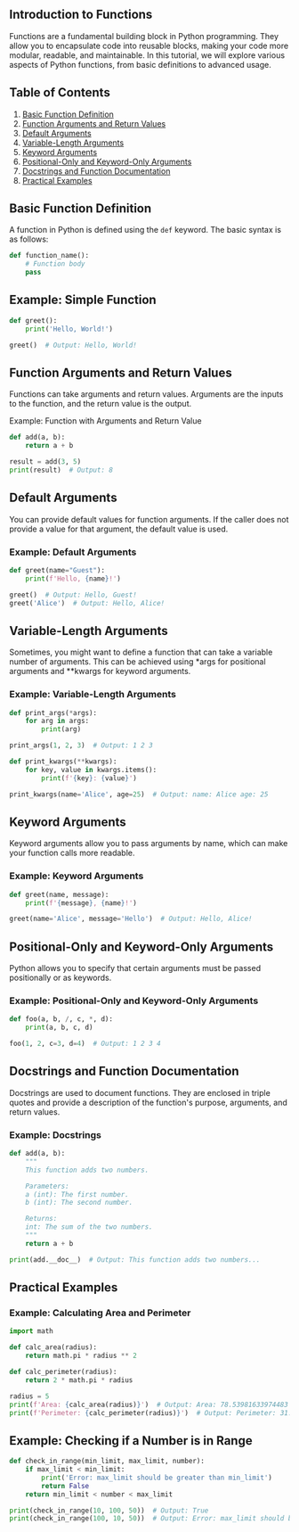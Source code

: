 ## Introduction to Functions

Functions are a fundamental building block in Python programming. They allow you to encapsulate code into reusable blocks, making your code more modular, readable, and maintainable. In this tutorial, we will explore various aspects of Python functions, from basic definitions to advanced usage.

## Table of Contents

1. [Basic Function Definition](#basic-function-definition)
2. [Function Arguments and Return Values](#function-arguments-and-return-values)
3. [Default Arguments](#default-arguments)
4. [Variable-Length Arguments](#variable-length-arguments)
5. [Keyword Arguments](#keyword-arguments)
6. [Positional-Only and Keyword-Only Arguments](#positional-only-and-keyword-only-arguments)
7. [Docstrings and Function Documentation](#docstrings-and-function-documentation)
8. [Practical Examples](#practical-examples)


## Basic Function Definition

A function in Python is defined using the `def` keyword. The basic syntax is as follows:

```python
def function_name():
    # Function body
    pass
```

## Example: Simple Function
```python
def greet():
    print('Hello, World!')

greet()  # Output: Hello, World!
```

## Function Arguments and Return Values
Functions can take arguments and return values. Arguments are the inputs to the function, and the return value is the output.

Example: Function with Arguments and Return Value
```python
def add(a, b):
    return a + b

result = add(3, 5)
print(result)  # Output: 8
```

## Default Arguments
You can provide default values for function arguments. If the caller does not provide a value for that argument, the default value is used.

### Example: Default Arguments
```python
def greet(name="Guest"):
    print(f'Hello, {name}!')

greet()  # Output: Hello, Guest!
greet('Alice')  # Output: Hello, Alice!
```

## Variable-Length Arguments
Sometimes, you might want to define a function that can take a variable number of arguments. This can be achieved using *args for positional arguments and **kwargs for keyword arguments.

### Example: Variable-Length Arguments
```python
def print_args(*args):
    for arg in args:
        print(arg)

print_args(1, 2, 3)  # Output: 1 2 3

def print_kwargs(**kwargs):
    for key, value in kwargs.items():
        print(f'{key}: {value}')

print_kwargs(name='Alice', age=25)  # Output: name: Alice age: 25
```
## Keyword Arguments
Keyword arguments allow you to pass arguments by name, which can make your function calls more readable.

### Example: Keyword Arguments
```python
def greet(name, message):
    print(f'{message}, {name}!')

greet(name='Alice', message='Hello')  # Output: Hello, Alice!
```
## Positional-Only and Keyword-Only Arguments
Python allows you to specify that certain arguments must be passed positionally or as keywords.

### Example: Positional-Only and Keyword-Only Arguments
```python
def foo(a, b, /, c, *, d):
    print(a, b, c, d)

foo(1, 2, c=3, d=4)  # Output: 1 2 3 4
```

## Docstrings and Function Documentation
Docstrings are used to document functions. They are enclosed in triple quotes and provide a description of the function's purpose, arguments, and return values.

### Example: Docstrings
```python
def add(a, b):
    """
    This function adds two numbers.

    Parameters:
    a (int): The first number.
    b (int): The second number.

    Returns:
    int: The sum of the two numbers.
    """
    return a + b

print(add.__doc__)  # Output: This function adds two numbers...
```

## Practical Examples
### Example: Calculating Area and Perimeter
```python
import math

def calc_area(radius):
    return math.pi * radius ** 2

def calc_perimeter(radius):
    return 2 * math.pi * radius

radius = 5
print(f'Area: {calc_area(radius)}')  # Output: Area: 78.53981633974483
print(f'Perimeter: {calc_perimeter(radius)}')  # Output: Perimeter: 31.41592653589793
```

## Example: Checking if a Number is in Range
```python
def check_in_range(min_limit, max_limit, number):
    if max_limit < min_limit:
        print('Error: max_limit should be greater than min_limit')
        return False
    return min_limit < number < max_limit

print(check_in_range(10, 100, 50))  # Output: True
print(check_in_range(100, 10, 50))  # Output: Error: max_limit should be greater than min_limit
```

